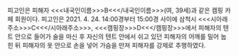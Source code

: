 피고인은 피해자 <<<내국인이름>>>B<<</내국인이름>>>(여, 39세)과 같은 캠핑 카페 회원이다.
피고인은 2021. 4. 24. 14:00경부터 15:00경 사이에 삼척시 <<<시아래주소>>>C<<</시아래주소>>>, <<<캠핑장>>>D<<</캠핑장>>>에서 피해자의 텐트 안으로 들어가 술을 마신 후 자신의 텐트 안에서 쉬고 있던 피해자의 어깨를 밀어 눕힌 뒤 피해자의 옷 안으로 손을 넣어 가슴을 만져 피해자를 강제로 추행하였다.